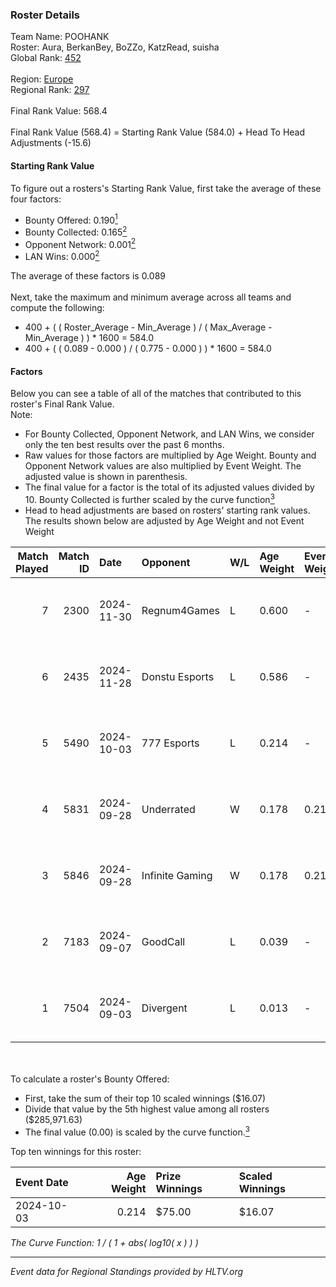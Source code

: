 ### Roster Details<br />
Team Name: POOHANK<br />
Roster: Aura, BerkanBey, BoZZo, KatzRead, suisha<br />
Global Rank: [452](../../standings_global_2025_02_28.md)<br />
<br />
Region: [Europe]( ../../standings_europe_2025_02_28.md)<br />
Regional Rank: [297]( ../../standings_europe_2025_02_28.md)<br />
<br />
Final Rank Value:  568.4<br />
<br />
Final Rank Value (568.4) = Starting Rank Value (584.0) + Head To Head Adjustments (-15.6)<br />

#### Starting Rank Value<br />
To figure out a rosters's Starting Rank Value, first take the average of these four factors:<br />
- Bounty Offered: 0.190[<sup>1</sup>](#table2)
- Bounty Collected: 0.165[<sup>2</sup>](#table1)
- Opponent Network: 0.001[<sup>2</sup>](#table1)
- LAN Wins: 0.000[<sup>2</sup>](#table1)

The average of these factors is 0.089<br />
<br />
Next, take the maximum and minimum average across all teams and compute the following:<br />
- 400 + ( ( Roster_Average - Min_Average ) / ( Max_Average - Min_Average ) ) * 1600 = 584.0
- 400 + ( ( 0.089 - 0.000 ) / ( 0.775 - 0.000 ) ) * 1600 = 584.0


#### Factors<br />
Below you can see a table of all of the matches that contributed to this roster's Final Rank Value.<br />
Note:<br />

- For Bounty Collected, Opponent Network, and LAN Wins, we consider only the ten best results over the past 6 months.
- Raw values for those factors are multiplied by Age Weight. Bounty and Opponent Network values are also multiplied by Event Weight. The adjusted value is shown in parenthesis.
- The final value for a factor is the total of its adjusted values divided by 10. Bounty Collected is further scaled by the curve function[<sup>3</sup>](#curveFunction)
- Head to head adjustments are based on rosters' starting rank values. The results shown below are adjusted by Age Weight and not Event Weight
<span id="table1"></span><br />


| Match Played | Match ID | Date       | Opponent        | W/L | Age Weight | Event Weight | Bounty Collected | Opponent Network | LAN Wins  | H2H Adj. | Roster                                     |
| -: | -: | :- | :- | :- | :- | :- | :- | :- | :- | -: | :- |
|            7 |     2300 | 2024-11-30 | Regnum4Games    | L   | 0.600      | -            | -                | -                | -         |    -7.40 | Aura, BerkanBey, BoZZo, KatzRead, suisha   |
|            6 |     2435 | 2024-11-28 | Donstu Esports  | L   | 0.586      | -            | -                | -                | -         |   -11.11 | Aura, BerkanBey, BoZZo, KatzRead, suisha   |
|            5 |     5490 | 2024-10-03 | 777 Esports     | L   | 0.214      | -            | -                | -                | -         |    -2.74 | Aura, BerkanBey, BoZZo, KatzRead, suisha   |
|            4 |     5831 | 2024-09-28 | Underrated      | W   | 0.178      | 0.215        | 0.002 (0.000)    | 0.193 (0.007)    | 0 (0.000) |     3.78 | Aura, BerkanBey, BoZZo, KatzRead, suisha   |
|            3 |     5846 | 2024-09-28 | Infinite Gaming | W   | 0.178      | 0.215        | 0.000 (0.000)    | 0.004 (0.000)    | 0 (0.000) |     2.96 | Aura, BerkanBey, BoZZo, KatzRead, suisha   |
|            2 |     7183 | 2024-09-07 | GoodCall        | L   | 0.039      | -            | -                | -                | -         |    -0.82 | Aura, BerkanBey, BoZZo, KatzRead, LORDLPAR |
|            1 |     7504 | 2024-09-03 | Divergent       | L   | 0.013      | -            | -                | -                | -         |    -0.26 | Aura, BerkanBey, BoZZo, KatzRead, LORDLPAR |

<br />
<span id="table2"></span><br />
To calculate a roster's Bounty Offered:<br />

- First, take the sum of their top 10 scaled winnings ($16.07)
- Divide that value by the 5th highest value among all rosters ($285,971.63)
- The final value (0.00) is scaled by the curve function.[<sup>3</sup>](#curveFunction)

Top ten winnings for this roster:<br />

| Event Date | Age Weight | Prize Winnings | Scaled Winnings |
| :- | -: | :- | :- |
| 2024-10-03 |      0.214 | $75.00         | $16.07          |


<span id="curveFunction"></span>_The Curve Function: 1 / ( 1 + abs( log10( x ) ) )_<br />

---
_Event data for Regional Standings provided by HLTV.org_<br />
